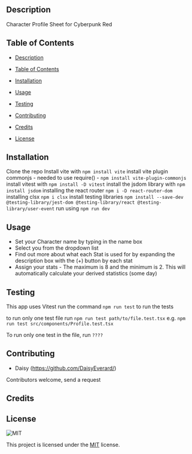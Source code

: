 ## Description

Character Profile Sheet for Cyberpunk Red

<!-- [Link to deployed site]() -->

## Table of Contents

- [Description](#description)

- [Table of Contents](#table-of-contents)

- [Installation](#installation)

- [Usage](#usage)

- [Testing](#testing)

- [Contributing](#contributing)

- [Credits](#credits)

- [License](#license)

## Installation

Clone the repo
Install vite with `npm install vite`
install vite plugin commonjs - needed to use require() - `npm install vite-plugin-commonjs`
install vitest with `npm install -D vitest`
install the jsdom library with `npm install jsdom`
installing the react router `npm i -D react-router-dom`
installing clsx `npm i clsx`
install testing libraries
`npm install --save-dev @testing-library/jest-dom @testing-library/react @testing-library/user-event`
run using `npm run dev`

## Usage

- Set your Character name by typing in the name box
- Select you from the dropdown list
- Find out more about what each Stat is used for by expanding the description box with the (+) button by each stat
- Assign your stats - The maximum is 8 and the minimum is 2.
  This will automatically calculate your derived statistics (some day)

## Testing

This app uses Vitest
run the command `npm run test` to run the tests

to run only one test file run `npm run test path/to/file.test.tsx`
e.g. `npm run test src/components/Profile.test.tsx`

To run only one test in the file, run `????`

## Contributing

- Daisy (https://github.com/DaisyEverard/)

Contributors welcome, send a request

## Credits

## License

![MIT](https://img.shields.io/badge/License-MIT-brightgreen.svg)

This project is licensed under the [MIT](https://opensource.org/licenses/MIT) license.
